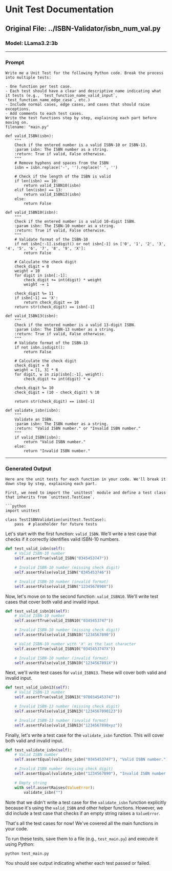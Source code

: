# Unit Test Documentation
## Original File: ../ISBN-Validator/isbn_num_val.py

### Model: LLama3.2:3b

<hr>

### Prompt

```
Write me a Unit Test for the following Python code. Break the process into multiple tests:

- One function per test case.
- Each test should have a clear and descriptive name indicating what it tests (e.g., `test_function_name_valid_input`, `test_function_name_edge_case`, etc.)
- Include normal cases, edge cases, and cases that should raise exceptions.
- Add comments to each test cases.
Write the test functions step by step, explaining each part before moving on.
filename: "main.py"

def valid_ISBN(isbn):
    """
    Check if the entered number is a valid ISBN-10 or ISBN-13.
    :param isbn: The ISBN number as a string.
    :return: True if valid, False otherwise.
    """
    # Remove hyphens and spaces from the ISBN
    isbn = isbn.replace('-', '').replace(' ', '')

    # Check if the length of the ISBN is valid
    if len(isbn) == 10:
        return valid_ISBN10(isbn)
    elif len(isbn) == 13:
        return valid_ISBN13(isbn)
    else:
        return False

def valid_ISBN10(isbn):
    """
    Check if the entered number is a valid 10-digit ISBN.
    :param isbn: The ISBN-10 number as a string.
    :return: True if valid, False otherwise.
    """
    # Validate format of the ISBN-10
    if not isbn[:-1].isdigit() or not isbn[-1] in ['0', '1', '2', '3', '4', '5', '6', '7', '8', '9', 'X']:
        return False

    # Calculate the check digit
    check_digit = 0
    weight = 10
    for digit in isbn[:-1]:
        check_digit += int(digit) * weight
        weight -= 1

    check_digit %= 11
    if isbn[-1] == 'X':
        return check_digit == 10
    return str(check_digit) == isbn[-1]

def valid_ISBN13(isbn):
    """
    Check if the entered number is a valid 13-digit ISBN.
    :param isbn: The ISBN-13 number as a string.
    :return: True if valid, False otherwise.
    """
    # Validate format of the ISBN-13
    if not isbn.isdigit():
        return False

    # Calculate the check digit
    check_digit = 0
    weight = [1, 3] * 6
    for digit, w in zip(isbn[:-1], weight):
        check_digit += int(digit) * w

    check_digit %= 10
    check_digit = (10 - check_digit) % 10

    return str(check_digit) == isbn[-1]

def validate_isbn(isbn):
    """
    Validate an ISBN.
    :param isbn: The ISBN number as a string.
    :return: "Valid ISBN number." or "Invalid ISBN number."
    """
    if valid_ISBN(isbn):
        return "Valid ISBN number."
    else:
        return "Invalid ISBN number."
```

<hr>

### Generated Output

```
Here are the unit tests for each function in your code. We'll break it down step by step, explaining each part.

First, we need to import the `unittest` module and define a test class that inherits from `unittest.TestCase`.

```python
import unittest

class TestISBNValidation(unittest.TestCase):
    pass  # placeholder for future tests
```

Let's start with the first function: `valid_ISBN`. We'll write a test case that checks if it correctly identifies valid ISBN-10 numbers.

```python
def test_valid_isbn(self):
    # Valid ISBN-10 number
    self.assertTrue(valid_ISBN("0345453747"))

    # Invalid ISBN-10 number (missing check digit)
    self.assertFalse(valid_ISBN("0345453746"))

    # Invalid ISBN-10 number (invalid format)
    self.assertFalse(valid_ISBN("1234567890X"))
```

Now, let's move on to the second function: `valid_ISBN10`. We'll write test cases that cover both valid and invalid input.

```python
def test_valid_isbn10(self):
    # Valid ISBN-10 number
    self.assertTrue(valid_ISBN10("0345453747"))

    # Invalid ISBN-10 number (missing check digit)
    self.assertFalse(valid_ISBN10("1234567890"))

    # Valid ISBN-10 number with 'X' as the last character
    self.assertTrue(valid_ISBN10("0345453747X"))

    # Invalid ISBN-10 number (invalid format)
    self.assertFalse(valid_ISBN10("1234567891X"))
```

Next, we'll write test cases for `valid_ISBN13`. These will cover both valid and invalid input.

```python
def test_valid_isbn13(self):
    # Valid ISBN-13 number
    self.assertTrue(valid_ISBN13("9780345453747"))

    # Invalid ISBN-13 number (missing check digit)
    self.assertFalse(valid_ISBN13("1234567890123"))

    # Invalid ISBN-13 number (invalid format)
    self.assertFalse(valid_ISBN13("1234567890xyz"))
```

Finally, let's write a test case for the `validate_isbn` function. This will cover both valid and invalid input.

```python
def test_validate_isbn(self):
    # Valid ISBN number
    self.assertEqual(validate_isbn("0345453747"), "Valid ISBN number.")

    # Invalid ISBN number (missing check digit)
    self.assertEqual(validate_isbn("1234567890"), "Invalid ISBN number.")

    # Empty string
    with self.assertRaises(ValueError):
        validate_isbn("")
```

Note that we didn't write a test case for the `validate_isbn` function explicitly because it's using the `valid_ISBN` and other helper functions. However, we did include a test case that checks if an empty string raises a `ValueError`.

That's all the test cases for now! We've covered all the main functions in your code.

To run these tests, save them to a file (e.g., `test_main.py`) and execute it using Python:

```bash
python test_main.py
```

You should see output indicating whether each test passed or failed.
```